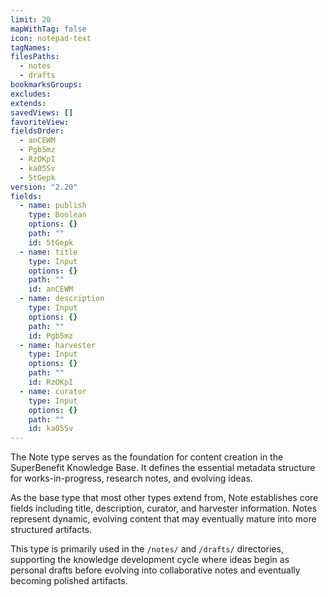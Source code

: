 ```yaml
---
limit: 20
mapWithTag: false
icon: notepad-text
tagNames: 
filesPaths:
  - notes
  - drafts
bookmarksGroups: 
excludes: 
extends: 
savedViews: []
favoriteView: 
fieldsOrder:
  - anCEWM
  - Pgb5mz
  - RzOKpI
  - ka05Sv
  - 5tGepk
version: "2.20"
fields:
  - name: publish
    type: Boolean
    options: {}
    path: ""
    id: 5tGepk
  - name: title
    type: Input
    options: {}
    path: ""
    id: anCEWM
  - name: description
    type: Input
    options: {}
    path: ""
    id: Pgb5mz
  - name: harvester
    type: Input
    options: {}
    path: ""
    id: RzOKpI
  - name: curator
    type: Input
    options: {}
    path: ""
    id: ka05Sv
---
```

The Note type serves as the foundation for content creation in the SuperBenefit Knowledge Base. It defines the essential metadata structure for works-in-progress, research notes, and evolving ideas.

As the base type that most other types extend from, Note establishes core fields including title, description, curator, and harvester information. Notes represent dynamic, evolving content that may eventually mature into more structured artifacts.

This type is primarily used in the `/notes/` and `/drafts/` directories, supporting the knowledge development cycle where ideas begin as personal drafts before evolving into collaborative notes and eventually becoming polished artifacts.